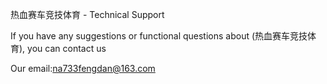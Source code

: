 热血赛车竞技体育 - Technical Support

If you have any suggestions or functional questions about (热血赛车竞技体育), you can contact us

Our email:na733fengdan@163.com
